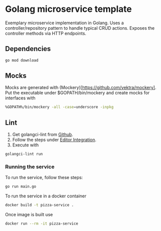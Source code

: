 # Golang microservice template

Exemplary microservice implementation in Golang.
Uses a controller/repository pattern to handle typical CRUD actions.
Exposes the controller methods via HTTP endpoints.


## Dependencies

```bash
go mod download
```

## Mocks

Mocks are generated with (Mockery)[https://github.com/vektra/mockery].
Put the executable under $GOPATH/bin/mockery and create mocks for interfaces with

```bash
%GOPATH%/bin/mockery -all -case=underscore -inpkg
```

## Lint

1. Get golangci-lint from [Github](https://github.com/golangci/golangci-lint).
2. Follow the steps under [Editor Integration](https://github.com/golangci/golangci-lint#editor-integration).
3. Execute with

```bash
golangci-lint run
```

### Running the service

To run the service, follow these steps:

```bash
go run main.go
```

To run the service in a docker container

```bash
docker build -t pizza-service .
```

Once image is built use

```bash
docker run --rm -it pizza-service
```
